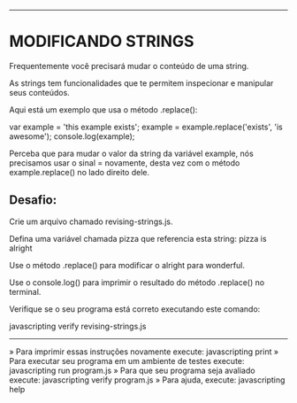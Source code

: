 -------------------
# MODIFICANDO STRINGS

Frequentemente você precisará mudar o conteúdo de uma string.

As strings tem funcionalidades que te permitem inspecionar e manipular seus conteúdos.

Aqui está um exemplo que usa o método .replace():

var example = 'this example exists';
example = example.replace('exists', 'is awesome');
console.log(example);

Perceba que para mudar o valor da string da variável example, nós precisamos
usar o sinal = novamente, desta vez com o método example.replace() no lado
direito dele.

## Desafio:

Crie um arquivo chamado revising-strings.js.

Defina uma variável chamada pizza que referencia esta string: pizza is alright

Use o método .replace() para modificar o alright para wonderful.

Use o console.log() para imprimir o resultado do método .replace() no terminal.

Verifique se o seu programa está correto executando este comando:

javascripting verify revising-strings.js

-------------------

 » Para imprimir essas instruções novamente execute: javascripting print
 » Para executar seu programa em um ambiente de testes execute: javascripting run program.js
 » Para que seu programa seja avaliado execute: javascripting verify program.js
 » Para ajuda, execute: javascripting help

